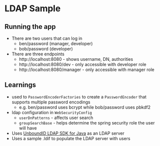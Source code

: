 # LDAP Sample

## Running the app
- There are two users that can log in
    - ben/password (manager, developer)
    - bob/password (developer)
- There are three endpoints
    - http://localhost:8080 - shows username, DN, authorities
    - http://localhost:8080/dev - only accessible with developer role
    - http://localhost:8080/manager - only accessible with manager role 

## Learnings
- used to `PasswordEncoderFactories` to create a `PasswordEncoder` that supports multiple password encodings
    - e.g. ben/password uses bcrypt while bob/password uses pbkdf2  
- ldap configuration in `WebSecurityConfig`
    - `userDnPatterns` - affects user search
    - `groupSearchBase` - helps determine the spring security role the user will have
- Uses [UnboundID LDAP SDK for Java](https://ldap.com/unboundid-ldap-sdk-for-java/) as an LDAP server
- Uses a sample .ldif to populate the LDAP server with users